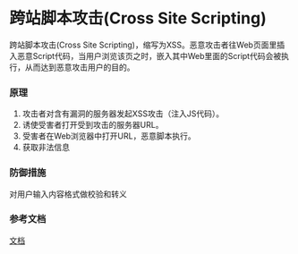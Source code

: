 # 跨站脚本攻击(Cross Site Scripting)
跨站脚本攻击(Cross Site Scripting)，缩写为XSS。恶意攻击者往Web页面里插入恶意Script代码，当用户浏览该页之时，嵌入其中Web里面的Script代码会被执行，从而达到恶意攻击用户的目的。

### 原理
1. 攻击者对含有漏洞的服务器发起XSS攻击（注入JS代码）。
2. 诱使受害者打开受到攻击的服务器URL。
3. 受害者在Web浏览器中打开URL，恶意脚本执行。
4. 获取非法信息

### 防御措施
对用户输入内容格式做校验和转义

### 参考文档
[文档](https://blog.csdn.net/is_zhoufeng/article/details/51474820)